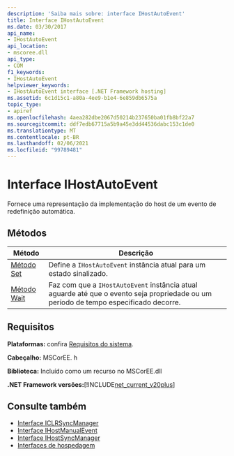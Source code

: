 ```yaml
---
description: 'Saiba mais sobre: interface IHostAutoEvent'
title: Interface IHostAutoEvent
ms.date: 03/30/2017
api_name:
- IHostAutoEvent
api_location:
- mscoree.dll
api_type:
- COM
f1_keywords:
- IHostAutoEvent
helpviewer_keywords:
- IHostAutoEvent interface [.NET Framework hosting]
ms.assetid: 6c1d15c1-a80a-4ee9-b1e4-6e859db6575a
topic_type:
- apiref
ms.openlocfilehash: 4aea282dbe2067d50214b237650ba01fb8bf22a7
ms.sourcegitcommit: ddf7edb67715a5b9a45e3dd44536dabc153c1de0
ms.translationtype: MT
ms.contentlocale: pt-BR
ms.lasthandoff: 02/06/2021
ms.locfileid: "99789481"
---
```

# <a name="ihostautoevent-interface"></a>Interface IHostAutoEvent

Fornece uma representação da implementação do host de um evento de redefinição automática.  
  
## <a name="methods"></a>Métodos  
  
|Método|Descrição|  
|------------|-----------------|  
|[Método Set](ihostautoevent-set-method.md)|Define a `IHostAutoEvent` instância atual para um estado sinalizado.|  
|[Método Wait](ihostautoevent-wait-method.md)|Faz com que a `IHostAutoEvent` instância atual aguarde até que o evento seja propriedade ou um período de tempo especificado decorre.|  
  
## <a name="requirements"></a>Requisitos  

 **Plataformas:** confira [Requisitos do sistema](../../get-started/system-requirements.md).  
  
 **Cabeçalho:** MSCorEE. h  
  
 **Biblioteca:** Incluído como um recurso no MSCorEE.dll  
  
 **.NET Framework versões:**[!INCLUDE[net_current_v20plus](../../../../includes/net-current-v20plus-md.md)]  
  
## <a name="see-also"></a>Consulte também

- [Interface ICLRSyncManager](iclrsyncmanager-interface.md)
- [Interface IHostManualEvent](ihostmanualevent-interface.md)
- [Interface IHostSyncManager](ihostsyncmanager-interface.md)
- [Interfaces de hospedagem](hosting-interfaces.md)
